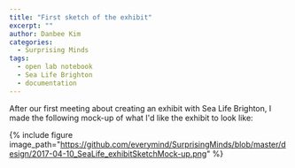 ```yaml
---
title: "First sketch of the exhibit"
excerpt: ""
author: Danbee Kim
categories:
  - Surprising Minds
tags:
  - open lab notebook
  - Sea Life Brighton
  - documentation
---
```


After our first meeting about creating an exhibit with Sea Life Brighton, I made the following mock-up of what I'd like the exhibit to look like: 

{% include figure image_path="https://github.com/everymind/SurprisingMinds/blob/master/design/2017-04-10_SeaLife_exhibitSketchMock-up.png" %}
